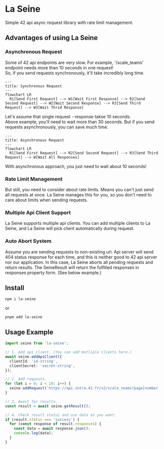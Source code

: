 # La Seine

Simple 42 api async request library with rate limit management.

## Advantages of using La Seine

### Asynchronous Request

Some of 42 api endpoints are very slow. For example, '/scale_teams' endpoint needs more than 10 seconds in one request!<br/>
So, if you send requests synchronously, it'll take incredibly long time.

```mermaid
---
title: Synchronous Request
---
flowchart LR
  R1[Send First Request] --> W1[Wait First Response] --> R2[Send Second Request] --> W2[Wait Second Response] --> R3[Send Third Request] --> W3[Wait Thrid Response]

```
Let's assume that single request - response takse 10 seconds.<br/>
Above example, you'll need to wait more than 30 seconds. But if you send requests asynchronously, you can save much time.

```mermaid
---
title: Asynchronous Request
---
flowchart LR
  R1[Send First Request] --> R2[Send Second Request] --> R3[Send Third Request] --> W[Wait All Responses]

```
With asynchronous approach, you just need to wait about 10 seconds!

### Rate Limit Management
But still, you need to consider about rate limits. Means you can't just send all requests at once. La Seine manages this for you, so you don't need to care about limits when sending requests.

### Multiple Api Client Support
La Seine supports multiple api clients. You can add multiple clients to La Seine, and La Seine will pick client automatically during request.

### Auto Abort System
Assume you are sending requests to non-existing url. Api server will send 404 status response for each time, and this is neither good to 42 api server nor our application. In this case, La Seine aborts all pending requests and return results. The SeineResult will return the fulfilled responses in responses property form. (See below example.)

## Install


```
npm i la-seine
```
or
```
pnpm add la-seine
```
## Usage Example


```ts
import seine from 'la-seine';

// 1. Add api client. (You can add mutliple clients here.)
await seine.addApiClient({
  clientId: 'id-string',
  clientSecret: 'secret-string',
});

// 2. Add requests.
for (let i = 0; i < 10; i++) {
  seine.addRequest(`https://api.intra.42.fr/v2/scale_teams?page[number]=${i}`);
}

// 3. Await for results.
const result = await seine.getResult();

// 4. Check result status and use data as you want.
if (result.status === 'success') {
  for (const response of result.responses) {
    const data = await response.json();
    console.log(data);
  }
}
```
